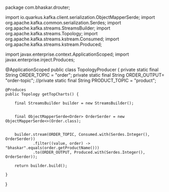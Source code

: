 package com.bhaskar.drouter;

import io.quarkus.kafka.client.serialization.ObjectMapperSerde;
import org.apache.kafka.common.serialization.Serdes;
import org.apache.kafka.streams.StreamsBuilder;
import org.apache.kafka.streams.Topology;
import org.apache.kafka.streams.kstream.Consumed;
import org.apache.kafka.streams.kstream.Produced;

import javax.enterprise.context.ApplicationScoped;
import javax.enterprise.inject.Produces;

@ApplicationScoped
public class TopologyProducer {
    private static final String ORDER_TOPIC = "order";
    private static final String ORDER_OUTPUT= "order-topic";
    //private static final String PRODUCT_TOPIC = "product";


    @Produces
    public Topology getTopCharts() {

        final StreamsBuilder builder = new StreamsBuilder();


        final ObjectMapperSerde<Order> OrderSerder = new ObjectMapperSerde<>(Order.class);


        builder.stream(ORDER_TOPIC, Consumed.with(Serdes.Integer(), OrderSerder))
                .filter((value, order) -> "bhaskar".equals(order.getProductName()))
                .to(ORDER_OUTPUT, Produced.with(Serdes.Integer(), OrderSerder));

        return builder.build();

    }
}

